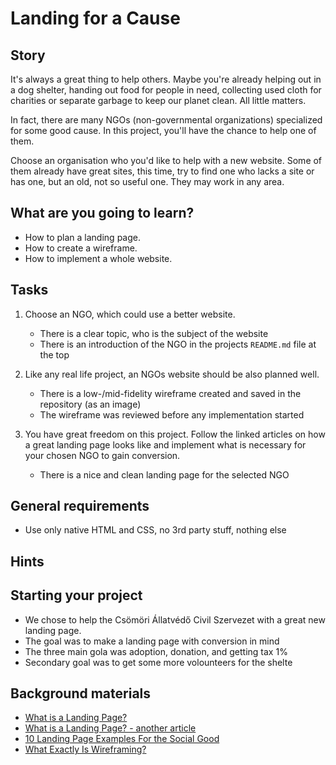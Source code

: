 # Landing for a Cause

## Story

It's always a great thing to help others.
Maybe you're already helping out in a dog shelter,
handing out food for people in need, collecting used cloth for charities or
separate garbage to keep our planet clean. All little matters.

In fact, there are many NGOs (non-governmental organizations) specialized for some good cause.
In this project, you'll have the chance to help one of them.

Choose an organisation who you'd like to help with a new website.
Some of them already have great sites, this time, try to find one who lacks a site or has one,
but an old, not so useful one.
They may work in any area.

## What are you going to learn?

- How to plan a landing page.
- How to create a wireframe.
- How to implement a whole website.

## Tasks

1. Choose an NGO, which could use a better website.

   - There is a clear topic, who is the subject of the website
   - There is an introduction of the NGO in the projects `README.md` file at the top

2. Like any real life project, an NGOs website should be also planned well.

   - There is a low-/mid-fidelity wireframe created and saved in the repository (as an image)
   - The wireframe was reviewed before any implementation started

3. You have great freedom on this project. Follow the linked articles on how a great landing page looks like and implement what is necessary for your chosen NGO to gain conversion.
   - There is a nice and clean landing page for the selected NGO

## General requirements

- Use only native HTML and CSS, no 3rd party stuff, nothing else

## Hints

## Starting your project

- We chose to help the Csömöri Állatvédő Civil Szervezet with a great new landing page.
- The goal was to make a landing page with conversion in mind
- The three main gola was adoption, donation, and getting tax 1%
- Secondary goal was to get some more volounteers for the shelte

## Background materials

- <i class="far fa-excalmation"></i> [What is a Landing Page?](https://unbounce.com/landing-page-articles/what-is-a-landing-page/)
- <i class="far fa-book-open"></i> [What is a Landing Page? - another article](https://www.disruptiveadvertising.com/landing-pages/landing-page/)
- <i class="far fa-book-open"></i> [10 Landing Page Examples For the Social Good](https://unbounce.com/landing-page-examples/non-profit-landing-page-examples/)
- <i class="far fa-excalmation"></i> [What Exactly Is Wireframing?](https://careerfoundry.com/en/blog/ux-design/what-is-a-wireframe-guide/)
